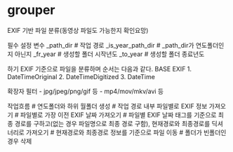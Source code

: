 # grouper

EXIF 기반 파일 분류(동영상 파일도 가능한지 확인요망)

필수 설정 변수
    _path_dir       # 작업 경로
    _is_year_path_dir       # _path_dir가 연도폴더인지 아닌지
    _fr_year        # 생성할 폴더 시작년도
    _to_year        # 생성할 폴더 종료년도

하기 EXIF 기준으로 파일을 분류하며 순서는 다음과 같다.
    BASE EXIF
    1. DateTimeOriginal
    2. DateTimeDigitized
    3. DateTime

확장자 필터
    - jpg/jpeg/png/gif 등
    - mp4/mov/mkv/avi 등

작업흐름
    # 연도폴더와 하위 월폴더 생성
    # 작업 경로 내부 파일별로 EXIF 정보 가져오기
    # 파일별로 가장 이전 EXIF 날짜 가져오기
    # 파일별 EXIF 날짜 태그를 기준으로 최종 경로를 구하고(없는 경우 파일명으로 최종 경로 구함), 현재경로와 최종경로를 딕셔너리로 가져오기
    # 현재경로와 최종경로 정보를 기준으로 파일 이동
    # 폴더가 빈폴더인 경우 삭제
